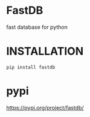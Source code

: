# FastDB
fast database for python

# INSTALLATION
```pip install fastdb```

# pypi
https://pypi.org/project/fastdb/
